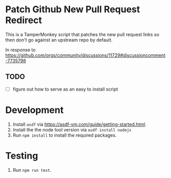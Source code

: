 # Patch Github New Pull Request Redirect

This is a TamperMonkey script that patches the new pull request links so then don't go against an upstream repo by default.

In response to https://github.com/orgs/community/discussions/11729#discussioncomment-7735798

## TODO

- [ ] figure out how to serve as an easy to install script

# Development

1. Install `asdf` via https://asdf-vm.com/guide/getting-started.html.
2. Install the the node tool version via `asdf install nodejs`
3. Run `npm install` to install the required packages.

# Testing

1. Run `npm run test`.
